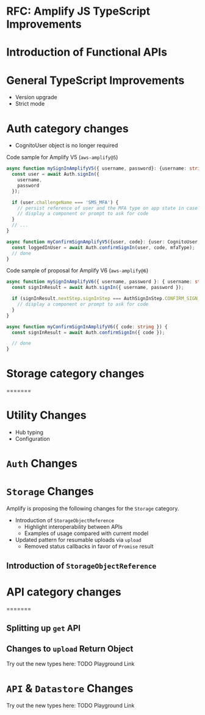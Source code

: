 # RFC: Amplify JS TypeScript Improvements

# Introduction of Functional APIs
# General TypeScript Improvements
- Version upgrade
- Strict mode

# Auth category changes

- CognitoUser object is no longer required

Code sample for Amplify V5 (`aws-amplify@5`)
```TypeScript
async function mySignInAmplifyV5({ username, password}: {username: string, password: string}) {
  const user = await Auth.signIn({
    username,
    password
  });

  if (user.challengeName === 'SMS_MFA') {
    // persist reference of user and the MFA type on app state in case you have multiple options
    // display a component or prompt to ask for code
  }
  // ...
}

async function myConfirmSignAmplifyV5({user, code}: {user: CognitoUser, code: string, mfaType: 'SMS_MFA' | 'SOFTWARE_TOKEN_MFA' }) {
  const loggedInUser = await Auth.confirmSignIn(user, code, mfaType);
  // done
}

```

Code sample of proposal for Amplify V6 (`aws-amplify@6`)
```TypeScript
async function mySignInAmplifyV6({ username, password }: { username: string, password: string }) {
  const signInResult = await Auth.signIn({ username, password });

  if (signInResult.nextStep.signInStep === AuthSignInStep.CONFIRM_SIGN_IN_WITH_SMS_MFA_CODE) {
    // display a component or prompt to ask for code
  }
}

async function myConfirmSignInAmplifyV6({ code: string }) {
  const signInResult = await Auth.confirmSignIn({ code });

  // done
}
```
# Storage category changes
=======
# Utility Changes
- Hub typing
- Configuration

# `Auth` Changes
# `Storage` Changes
Amplify is proposing the following changes for the `Storage` category.

- Introduction of `StorageObjectReference`
  - Highlight interoperability between APIs
  - Examples of usage compared with current model
- Updated pattern for resumable uploads via `upload`
  - Removed status callbacks in favor of `Promise` result
## Introduction of `StorageObjectReference`

# API category changes
=======
## Splitting up `get` API
## Changes to `upload` Return Object

Try out the new types here: TODO Playground Link
# `API` & `Datastore` Changes

Try out the new types here: TODO Playground Link